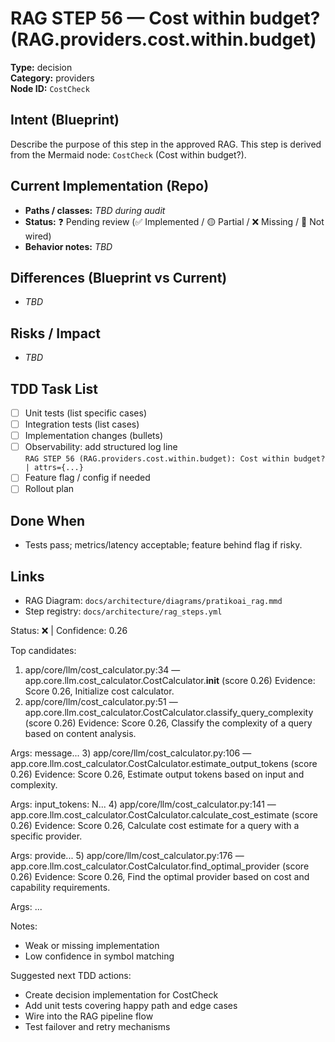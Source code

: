 # RAG STEP 56 — Cost within budget? (RAG.providers.cost.within.budget)

**Type:** decision  
**Category:** providers  
**Node ID:** `CostCheck`

## Intent (Blueprint)
Describe the purpose of this step in the approved RAG. This step is derived from the Mermaid node: `CostCheck` (Cost within budget?).

## Current Implementation (Repo)
- **Paths / classes:** _TBD during audit_
- **Status:** ❓ Pending review (✅ Implemented / 🟡 Partial / ❌ Missing / 🔌 Not wired)
- **Behavior notes:** _TBD_

## Differences (Blueprint vs Current)
- _TBD_

## Risks / Impact
- _TBD_

## TDD Task List
- [ ] Unit tests (list specific cases)
- [ ] Integration tests (list cases)
- [ ] Implementation changes (bullets)
- [ ] Observability: add structured log line  
  `RAG STEP 56 (RAG.providers.cost.within.budget): Cost within budget? | attrs={...}`
- [ ] Feature flag / config if needed
- [ ] Rollout plan

## Done When
- Tests pass; metrics/latency acceptable; feature behind flag if risky.

## Links
- RAG Diagram: `docs/architecture/diagrams/pratikoai_rag.mmd`
- Step registry: `docs/architecture/rag_steps.yml`


<!-- AUTO-AUDIT:BEGIN -->
Status: ❌  |  Confidence: 0.26

Top candidates:
1) app/core/llm/cost_calculator.py:34 — app.core.llm.cost_calculator.CostCalculator.__init__ (score 0.26)
   Evidence: Score 0.26, Initialize cost calculator.
2) app/core/llm/cost_calculator.py:51 — app.core.llm.cost_calculator.CostCalculator.classify_query_complexity (score 0.26)
   Evidence: Score 0.26, Classify the complexity of a query based on content analysis.

Args:
    message...
3) app/core/llm/cost_calculator.py:106 — app.core.llm.cost_calculator.CostCalculator.estimate_output_tokens (score 0.26)
   Evidence: Score 0.26, Estimate output tokens based on input and complexity.

Args:
    input_tokens: N...
4) app/core/llm/cost_calculator.py:141 — app.core.llm.cost_calculator.CostCalculator.calculate_cost_estimate (score 0.26)
   Evidence: Score 0.26, Calculate cost estimate for a query with a specific provider.

Args:
    provide...
5) app/core/llm/cost_calculator.py:176 — app.core.llm.cost_calculator.CostCalculator.find_optimal_provider (score 0.26)
   Evidence: Score 0.26, Find the optimal provider based on cost and capability requirements.

Args:
    ...

Notes:
- Weak or missing implementation
- Low confidence in symbol matching

Suggested next TDD actions:
- Create decision implementation for CostCheck
- Add unit tests covering happy path and edge cases
- Wire into the RAG pipeline flow
- Test failover and retry mechanisms
<!-- AUTO-AUDIT:END -->